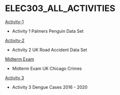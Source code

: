 # ELEC303_ALL_ACTIVITIES
[Activity-1](https://github.com/Imnotlemwel/ITELEC-303-Data-Analytics-Act-1/blob/main/Assignment%20kay%20Sir%20Mesiera.ipynb)
- Activity 1 Palmers Penguin Data Set

[Activity-2](https://github.com/Imnotlemwel/Elec-303_Activity-2/blob/main/Act2_UK_ROAD_ACCIDENTS_ANALYST.ipynb)
- Activity 2 UK Road Accident Data Set

[Midterm Exam](https://github.com/Imnotlemwel/Elec-Midterm_Exam/blob/main/Midterm_Exams.ipynb)
- Midterm Exam UK Chicago Crimes

[Activity 3](https://github.com/Imnotlemwel/Elec-Dengue-Case-Act3/blob/main/Act_3_Dengue_Cases.ipynb)
- Activity 3 Dengue Cases 2016 - 2020
